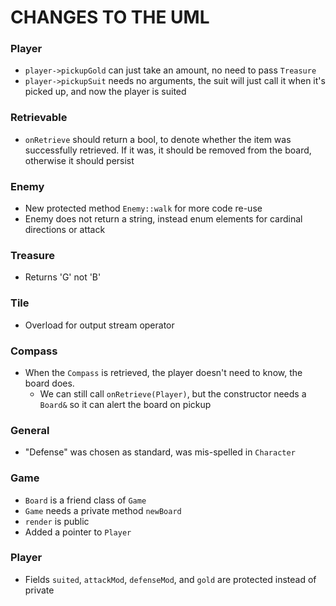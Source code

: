# CHANGES TO THE UML
### Player
- `player->pickupGold` can just take an amount, no need to pass `Treasure`
- `player->pickupSuit` needs no arguments, the suit will just call it when it's picked up, and now the player is suited

### Retrievable
- `onRetrieve` should return a bool, to denote whether the item was successfully retrieved. If it was, it should be removed from the board, otherwise it should persist

### Enemy
- New protected method `Enemy::walk` for more code re-use
- Enemy does not return a string, instead enum elements for cardinal directions or attack

### Treasure
- Returns 'G' not 'B'

### Tile
- Overload for output stream operator

### Compass
- When the `Compass` is retrieved, the player doesn't need to know, the board does.
    - We can still call `onRetrieve(Player)`, but the constructor needs a `Board&` so it can alert the board on pickup

### General
- "Defense" was chosen as standard, was mis-spelled in `Character`

### Game
- `Board` is a friend class of `Game`
- `Game` needs a private method `newBoard`
- `render` is public
- Added a pointer to `Player`

### Player
- Fields `suited`, `attackMod`, `defenseMod`, and `gold` are protected instead of private
